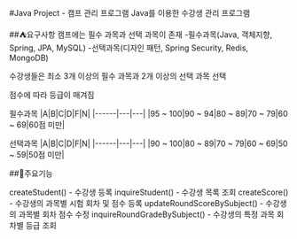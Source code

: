 #Java Project - 캠프 관리 프로그램
Java를 이용한 수강생 관리 프로그램

##⛺요구사항
캠프에는 필수 과목과 선택 과목이 존재
-필수과목(Java, 객체지향, Spring, JPA, MySQL)
-선택과목(디자인 패턴, Spring Security, Redis, MongoDB)

수강생들은 최소 3개 이상의 필수 과목과 2개 이상의 선택 과목 선택

점수에 따라 등급이 매겨짐

필수과목
|A|B|C|D|F|N|
|------|---|---|
|95 ~ 100|90 ~ 94|80 ~ 89|70 ~ 79|60 ~ 69|60점 미만|

선택과목
|A|B|C|D|F|N|
|------|---|---|
|90 ~ 100|80 ~ 89|70 ~ 79|60 ~ 69|50 ~ 59|50점 미만|

##📌주요기능

createStudent() - 수강생 등록
inquireStudent() - 수강생 목록 조회
createScore() - 수강생의 과목별 시험 회차 및 점수 등록
updateRoundScoreBySubject() - 수강생의 과목별 회차 점수 수정
inquireRoundGradeBySubject() - 수강생의 특정 과목 회차별 등급 조회

